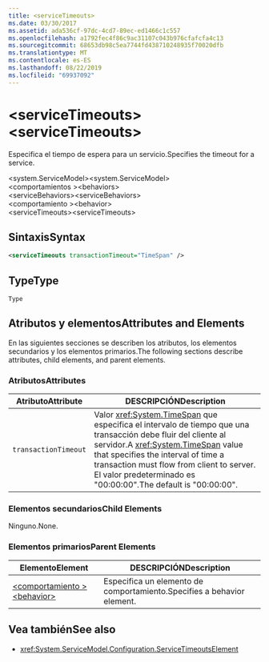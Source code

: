 ```yaml
---
title: <serviceTimeouts>
ms.date: 03/30/2017
ms.assetid: ada536cf-97dc-4cd7-89ec-ed1466c1c557
ms.openlocfilehash: a1792fec4f86c9ac31107c043b976cfafcfa4c13
ms.sourcegitcommit: 68653db98c5ea7744fd438710248935f70020dfb
ms.translationtype: MT
ms.contentlocale: es-ES
ms.lasthandoff: 08/22/2019
ms.locfileid: "69937092"
---
```

# <a name="servicetimeouts"></a><span data-ttu-id="49977-101">\<serviceTimeouts></span><span class="sxs-lookup"><span data-stu-id="49977-101">\<serviceTimeouts></span></span>
<span data-ttu-id="49977-102">Especifica el tiempo de espera para un servicio.</span><span class="sxs-lookup"><span data-stu-id="49977-102">Specifies the timeout for a service.</span></span>  
  
 <span data-ttu-id="49977-103">\<system.ServiceModel></span><span class="sxs-lookup"><span data-stu-id="49977-103">\<system.ServiceModel></span></span>  
<span data-ttu-id="49977-104">\<comportamientos ></span><span class="sxs-lookup"><span data-stu-id="49977-104">\<behaviors></span></span>  
<span data-ttu-id="49977-105">\<serviceBehaviors></span><span class="sxs-lookup"><span data-stu-id="49977-105">\<serviceBehaviors></span></span>  
<span data-ttu-id="49977-106">\<comportamiento ></span><span class="sxs-lookup"><span data-stu-id="49977-106">\<behavior></span></span>  
<span data-ttu-id="49977-107">\<serviceTimeouts></span><span class="sxs-lookup"><span data-stu-id="49977-107">\<serviceTimeouts></span></span>  
  
## <a name="syntax"></a><span data-ttu-id="49977-108">Sintaxis</span><span class="sxs-lookup"><span data-stu-id="49977-108">Syntax</span></span>  
  
```xml  
<serviceTimeouts transactionTimeout="TimeSpan" />
```  
  
## <a name="type"></a><span data-ttu-id="49977-109">Type</span><span class="sxs-lookup"><span data-stu-id="49977-109">Type</span></span>  
 `Type`  
  
## <a name="attributes-and-elements"></a><span data-ttu-id="49977-110">Atributos y elementos</span><span class="sxs-lookup"><span data-stu-id="49977-110">Attributes and Elements</span></span>  
 <span data-ttu-id="49977-111">En las siguientes secciones se describen los atributos, los elementos secundarios y los elementos primarios.</span><span class="sxs-lookup"><span data-stu-id="49977-111">The following sections describe attributes, child elements, and parent elements.</span></span>  
  
### <a name="attributes"></a><span data-ttu-id="49977-112">Atributos</span><span class="sxs-lookup"><span data-stu-id="49977-112">Attributes</span></span>  
  
|<span data-ttu-id="49977-113">Atributo</span><span class="sxs-lookup"><span data-stu-id="49977-113">Attribute</span></span>|<span data-ttu-id="49977-114">DESCRIPCIÓN</span><span class="sxs-lookup"><span data-stu-id="49977-114">Description</span></span>|  
|---------------|-----------------|  
|`transactionTimeout`|<span data-ttu-id="49977-115">Valor <xref:System.TimeSpan> que especifica el intervalo de tiempo que una transacción debe fluir del cliente al servidor.</span><span class="sxs-lookup"><span data-stu-id="49977-115">A <xref:System.TimeSpan> value that specifies the interval of time a transaction must flow from client to server.</span></span> <span data-ttu-id="49977-116">El valor predeterminado es "00:00:00".</span><span class="sxs-lookup"><span data-stu-id="49977-116">The default is "00:00:00".</span></span>|  
  
### <a name="child-elements"></a><span data-ttu-id="49977-117">Elementos secundarios</span><span class="sxs-lookup"><span data-stu-id="49977-117">Child Elements</span></span>  
 <span data-ttu-id="49977-118">Ninguno.</span><span class="sxs-lookup"><span data-stu-id="49977-118">None.</span></span>  
  
### <a name="parent-elements"></a><span data-ttu-id="49977-119">Elementos primarios</span><span class="sxs-lookup"><span data-stu-id="49977-119">Parent Elements</span></span>  
  
|<span data-ttu-id="49977-120">Elemento</span><span class="sxs-lookup"><span data-stu-id="49977-120">Element</span></span>|<span data-ttu-id="49977-121">DESCRIPCIÓN</span><span class="sxs-lookup"><span data-stu-id="49977-121">Description</span></span>|  
|-------------|-----------------|  
|[<span data-ttu-id="49977-122">\<comportamiento ></span><span class="sxs-lookup"><span data-stu-id="49977-122">\<behavior></span></span>](behavior-of-endpointbehaviors.md)|<span data-ttu-id="49977-123">Especifica un elemento de comportamiento.</span><span class="sxs-lookup"><span data-stu-id="49977-123">Specifies a behavior element.</span></span>|  
  
## <a name="see-also"></a><span data-ttu-id="49977-124">Vea también</span><span class="sxs-lookup"><span data-stu-id="49977-124">See also</span></span>

- <xref:System.ServiceModel.Configuration.ServiceTimeoutsElement>
